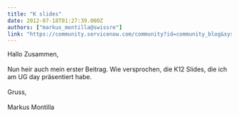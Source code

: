 ```yaml
---
title: "K slides"
date: 2012-07-18T01:27:39.000Z
authors: ["markus_montilla@swissre"]
link: "https://community.servicenow.com/community?id=community_blog&sys_id=b48c66e1dbd0dbc01dcaf3231f961968"
---
```

<p>Hallo Zusammen, <br /><br />Nun heir auch mein erster Beitrag. Wie versprochen, die K12 Slides, die ich am UG day präsentiert habe. <br /><br />Gruss, <br /><br />Markus Montilla</p>
